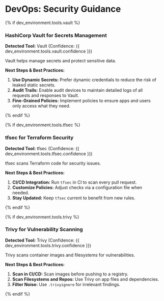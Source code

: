 # DevOps: Security Guidance

{% if dev_environment.tools.vault %}

### HashiCorp Vault for Secrets Management

**Detected Tool:** Vault (Confidence:
{{ dev_environment.tools.vault.confidence }})

Vault helps manage secrets and protect sensitive data.

**Next Steps & Best Practices:**

1. **Use Dynamic Secrets:** Prefer dynamic credentials to reduce the risk of
   leaked static secrets.
2. **Audit Trails:** Enable audit devices to maintain detailed logs of all
   requests and responses to Vault.
3. **Fine-Grained Policies:** Implement policies to ensure apps and users only
   access what they need.

{% endif %}

{% if dev_environment.tools.tfsec %}

### tfsec for Terraform Security

**Detected Tool:** tfsec (Confidence:
{{ dev_environment.tools.tfsec.confidence }})

tfsec scans Terraform code for security issues.

**Next Steps & Best Practices:**

1. **CI/CD Integration:** Run `tfsec` in CI to scan every pull request.
2. **Customize Policies:** Adjust checks via a configuration file when needed.
3. **Stay Updated:** Keep `tfsec` current to benefit from new rules.

{% endif %}

{% if dev_environment.tools.trivy %}

### Trivy for Vulnerability Scanning

**Detected Tool:** Trivy (Confidence:
{{ dev_environment.tools.trivy.confidence }})

Trivy scans container images and filesystems for vulnerabilities.

**Next Steps & Best Practices:**

1. **Scan in CI/CD:** Scan images before pushing to a registry.
2. **Scan Filesystems and Repos:** Use Trivy on app files and dependencies.
3. **Filter Noise:** Use `.trivyignore` for irrelevant findings.

{% endif %}
